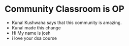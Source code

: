 # Community Classroom is OP

- Kunal Kushwaha says that this community is amazing.
- Kunal made this change
- Hi My name is josh
- i love your dsa course
